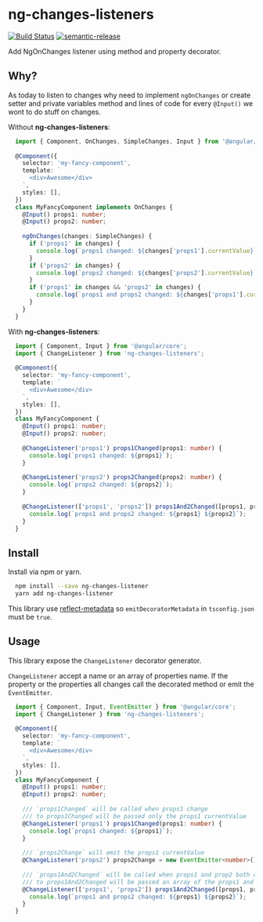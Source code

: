# ng-changes-listeners
[![Build Status](https://travis-ci.org/alfredosalzillo/ng-changes-listener.svg?branch=master)](https://travis-ci.org/alfredosalzillo/ng-changes-listener)
[![semantic-release](https://img.shields.io/badge/%20%20%F0%9F%93%A6%F0%9F%9A%80-semantic--release-e10079.svg)](https://github.com/semantic-release/semantic-release)

Add NgOnChanges listener using method and property decorator.

## Why?

As today to listen to changes why need to implement `ngOnChanges`
or create setter and private variables method and lines of code
for every `@Input()` we wont to do stuff on changes.

Without **ng-changes-listeners**:
```typescript
  import { Component, OnChanges, SimpleChanges, Input } from '@angular/core';
  
  @Component({
    selector: 'my-fancy-component',
    template: `
      <div>Awesome</div>
    `,
    styles: [],
  })
  class MyFancyComponent implements OnChanges {
    @Input() props1: number;
    @Input() props2: number;
    
    ngOnChanges(changes: SimpleChanges) {
      if ('props1' in changes) {
        console.log(`props1 changed: ${changes['props1'].currentValue}`);
      }
      if ('props2' in changes) {
        console.log(`props2 changed: ${changes['props2'].currentValue}`);
      }
      if ('props1' in changes && 'props2' in changes) {
        console.log(`props1 and props2 changed: ${changes['props1'].currentValue} ${changes['props2'].currentValue}`);
      }
    }
  }
```

With **ng-changes-listeners**:
```typescript
  import { Component, Input } from '@angular/core';
  import { ChangeListener } from 'ng-changes-listeners';
  
  @Component({
    selector: 'my-fancy-component',
    template: `
      <div>Awesome</div>
    `,
    styles: [],
  })
  class MyFancyComponent {
    @Input() props1: number;
    @Input() props2: number;
    
    @ChangeListener('props1') props1Changed(props1: number) {
      console.log(`props1 changed: ${props1}`);
    }
    
    @ChangeListener('props2') props2Changed(props2: number) {
      console.log(`props2 changed: ${props2}`);
    }
    
    @ChangeListener(['props1', 'props2']) props1And2Changed([props1, props2]) {
      console.log(`props1 and props2 changed: ${props1} ${props2}`);
    }
  }
```

## Install

Install via npm or yarn.

```bash
  npm install --save ng-changes-listener
  yarn add ng-changes-listener
```

This library use [reflect-metadata](https://github.com/rbuckton/reflect-metadata) so `emitDecoratorMetadata`
in `tsconfig.json` must be `true`.

## Usage

This library expose the `ChangeListener` decorator generator.

`ChangeListener` accept a name or an array of properties name.
If the property or the properties all changes call the decorated method or emit the `EventEmitter`.

```typescript
  import { Component, Input, EventEmitter } from '@angular/core';
  import { ChangeListener } from 'ng-changes-listeners';
  
  @Component({
    selector: 'my-fancy-component',
    template: `
      <div>Awesome</div>
    `,
    styles: [],
  })
  class MyFancyComponent {
    @Input() props1: number;
    @Input() props2: number;
    
    /// `props1Changed` will be called when props1 change
    /// to props1Changed will be passed only the props1 currentValue
    @ChangeListener('props1') props1Changed(props1: number) {
      console.log(`props1 changed: ${props1}`);
    }
    
    /// `props2Change` will emit the props1 currentValue 
    @ChangeListener('props2') props2Change = new EventEmitter<number>()
    
    /// `props1And2Changed` will be called when props1 and prop2 both change at the same time
    /// to props1And2Changed will be passed an array of the props1 and props2 currentValue
    @ChangeListener(['props1', 'props2']) props1And2Changed([props1, props2]) {
      console.log(`props1 and props2 changed: ${props1} ${props2}`);
    }
  }
```

